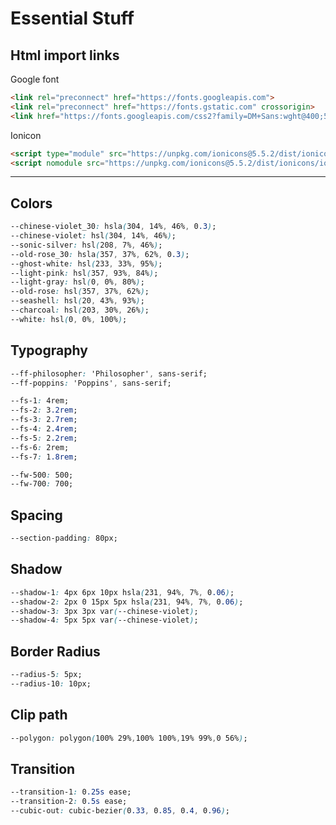 # Essential Stuff

## Html import links

Google font

``` html
<link rel="preconnect" href="https://fonts.googleapis.com">
<link rel="preconnect" href="https://fonts.gstatic.com" crossorigin>
<link href="https://fonts.googleapis.com/css2?family=DM+Sans:wght@400;500;700&display=swap" rel="stylesheet">
```

Ionicon

``` html
<script type="module" src="https://unpkg.com/ionicons@5.5.2/dist/ionicons/ionicons.esm.js"></script>
<script nomodule src="https://unpkg.com/ionicons@5.5.2/dist/ionicons/ionicons.js"></script>
```

---

## Colors

``` css
--chinese-violet_30: hsla(304, 14%, 46%, 0.3);
--chinese-violet: hsl(304, 14%, 46%);
--sonic-silver: hsl(208, 7%, 46%);
--old-rose_30: hsla(357, 37%, 62%, 0.3);
--ghost-white: hsl(233, 33%, 95%);
--light-pink: hsl(357, 93%, 84%);
--light-gray: hsl(0, 0%, 80%);
--old-rose: hsl(357, 37%, 62%);
--seashell: hsl(20, 43%, 93%);
--charcoal: hsl(203, 30%, 26%);
--white: hsl(0, 0%, 100%);
```

## Typography

``` css
--ff-philosopher: 'Philosopher', sans-serif;
--ff-poppins: 'Poppins', sans-serif;

--fs-1: 4rem;
--fs-2: 3.2rem;
--fs-3: 2.7rem;
--fs-4: 2.4rem;
--fs-5: 2.2rem;
--fs-6: 2rem;
--fs-7: 1.8rem;

--fw-500: 500;
--fw-700: 700;
```

## Spacing

``` css
--section-padding: 80px;
```

## Shadow

``` css
--shadow-1: 4px 6px 10px hsla(231, 94%, 7%, 0.06);
--shadow-2: 2px 0 15px 5px hsla(231, 94%, 7%, 0.06);
--shadow-3: 3px 3px var(--chinese-violet);
--shadow-4: 5px 5px var(--chinese-violet);
```

## Border Radius

``` css
--radius-5: 5px;
--radius-10: 10px;
```

## Clip path

``` css
--polygon: polygon(100% 29%,100% 100%,19% 99%,0 56%);
```

## Transition

``` css
--transition-1: 0.25s ease;
--transition-2: 0.5s ease;
--cubic-out: cubic-bezier(0.33, 0.85, 0.4, 0.96);
```
